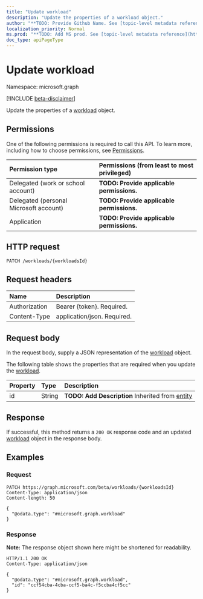 ```yaml
---
title: "Update workload"
description: "Update the properties of a workload object."
author: "**TODO: Provide Github Name. See [topic-level metadata reference](https://msgo.azurewebsites.net/add/document/guidelines/metadata.html#topic-level-metadata)**"
localization_priority: Normal
ms.prod: "**TODO: Add MS prod. See [topic-level metadata reference](https://msgo.azurewebsites.net/add/document/guidelines/metadata.html#topic-level-metadata)**"
doc_type: apiPageType
---
```


# Update workload
Namespace: microsoft.graph

[!INCLUDE [beta-disclaimer](../../includes/beta-disclaimer.md)]

Update the properties of a [workload](../resources/workload.md) object.

## Permissions
One of the following permissions is required to call this API. To learn more, including how to choose permissions, see [Permissions](/graph/permissions-reference).

|Permission type|Permissions (from least to most privileged)|
|:---|:---|
|Delegated (work or school account)|**TODO: Provide applicable permissions.**|
|Delegated (personal Microsoft account)|**TODO: Provide applicable permissions.**|
|Application|**TODO: Provide applicable permissions.**|

## HTTP request

<!-- {
  "blockType": "ignored"
}
-->
``` http
PATCH /workloads/{workloadsId}
```

## Request headers
|Name|Description|
|:---|:---|
|Authorization|Bearer {token}. Required.|
|Content-Type|application/json. Required.|

## Request body
In the request body, supply a JSON representation of the [workload](../resources/workload.md) object.

The following table shows the properties that are required when you update the [workload](../resources/workload.md).

|Property|Type|Description|
|:---|:---|:---|
|id|String|**TODO: Add Description** Inherited from [entity](../resources/entity.md)|



## Response

If successful, this method returns a `200 OK` response code and an updated [workload](../resources/workload.md) object in the response body.

## Examples

### Request
<!-- {
  "blockType": "request",
  "name": "update_workload"
}
-->
``` http
PATCH https://graph.microsoft.com/beta/workloads/{workloadsId}
Content-Type: application/json
Content-length: 50

{
  "@odata.type": "#microsoft.graph.workload"
}
```


### Response
**Note:** The response object shown here might be shortened for readability.
<!-- {
  "blockType": "response",
  "truncated": true
}
-->
``` http
HTTP/1.1 200 OK
Content-Type: application/json

{
  "@odata.type": "#microsoft.graph.workload",
  "id": "ccf54cba-4cba-ccf5-ba4c-f5ccba4cf5cc"
}
```

